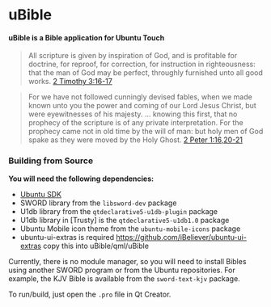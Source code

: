 uBible
======

#### uBible is a Bible application for Ubuntu Touch ####

> All scripture is given by inspiration of God, and is profitable for doctrine, for reproof, for correction, for instruction in righteousness: that the man of God may be perfect, throughly furnished unto all good works.
> [2 Timothy 3:16-17](http://www.biblegateway.com/passage/?search=2%20Timothy%203:16-17&version=KJV)

> For we have not followed cunningly devised fables, when we made known unto you the power and coming of our Lord Jesus Christ, but were eyewitnesses of his majesty. ... knowing this first, that no prophecy of the scripture is of any private interpretation. For the prophecy came not in old time by the will of man: but holy men of God spake as they were moved by the Holy Ghost.
> [2 Peter 1:16,20-21](http://www.biblegateway.com/passage/?search=2%20Peter%201:16-21&version=KJV)

### Building from Source

**You will need the following dependencies:**

* [Ubuntu SDK](http://developer.ubuntu.com/get-started/)
* SWORD library from the `libsword-dev` package
* U1db library from the `qtdeclarative5-u1db-plugin` package
* U1db library in [Trusty] is the `qtdeclarative5-u1db1.0` package
* Ubuntu Mobile icon theme from the `ubuntu-mobile-icons` package
* ubuntu-ui-extras is required https://github.com/iBeliever/ubuntu-ui-extras
  copy this into uBible/qml/uBible

Currently, there is no module manager, so you will need to install Bibles using another SWORD program or from the Ubuntu repositories. For example, the KJV Bible is available from the `sword-text-kjv` package.

To run/build, just open the `.pro` file in Qt Creator.
